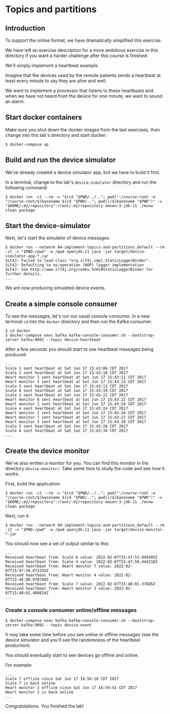 # Topics and partitions

## Introduction

To support the online format, we have dramatically simplified this exercise.

We have left an exercise description for a more ambitious exercise in this directory if you want a harder challenge
after this course is finished.

We'll simply implement a heartbeat example.

Imagine that the devices used by the remote patients sends a heartbeat at least every minute to say they are alive and
well.

We want to implement a processor that listens to these heartbeats and when we have not heard from the device for one
minute, we want to sound an alarm.

## Start docker containers

Make sure you shut down the docker images from the last exercises, then change into this lab's directory and start
docker:

```
$ docker-compose up
```

## Build and run the device simulator

We've already created a device simulator app, but we have to build it first.

In a terminal, change to the lab's `device-simulator` directory and run the following command:

```shell
$ docker run -it --rm -v "$(cd "$PWD/../.."; pwd)":/course-root -w "/course-root/$(basename $(cd "$PWD/.."; pwd))/$(basename "$PWD")" -v "$HOME/.m2/repository":/root/.m2/repository maven:3-jdk-11 ./mvnw clean package
```

## Start the device-simulator

Next, let's start the simulator of device messages.

```
$ docker run --network 04-implement-topics-and-partitions_default --rm -it -v "$PWD:/pwd" -w /pwd openjdk:11 java -jar target/device-simulator-app-*.jar
SLF4J: Failed to load class "org.slf4j.impl.StaticLoggerBinder".
SLF4J: Defaulting to no-operation (NOP) logger implementation
SLF4J: See http://www.slf4j.org/codes.html#StaticLoggerBinder for further details.
...
```

We are now producing simulated device events.

## Create a simple console consumer

To see the messages, let's run our usual console consumer. In a new terminal `cd` into the `docker` directory and then
run the Kafka consumer.

```
$ cd docker
$ docker-compose exec kafka kafka-console-consumer.sh --bootstrap-server kafka:9092 --topic device-heartbeat
```

After a few seconds you should start to see heartbeat messages being produced:

```
...
Scale 1 sent heartbeat at Sat Jun 17 15:43:06 CDT 2017
Scale 2 sent heartbeat at Sat Jun 17 15:43:10 CDT 2017
Heart monitor 2 sent heartbeat at Sat Jun 17 15:43:11 CDT 2017
Heart monitor 5 sent heartbeat at Sat Jun 17 15:43:13 CDT 2017
Scale 5 sent heartbeat at Sat Jun 17 15:43:13 CDT 2017
Scale 6 sent heartbeat at Sat Jun 17 15:43:19 CDT 2017
Scale 1 sent heartbeat at Sat Jun 17 15:43:21 CDT 2017
Heart monitor 6 sent heartbeat at Sat Jun 17 15:43:22 CDT 2017
Heart monitor 1 sent heartbeat at Sat Jun 17 15:43:24 CDT 2017
Scale 4 sent heartbeat at Sat Jun 17 15:43:24 CDT 2017
Heart monitor 2 sent heartbeat at Sat Jun 17 15:43:26 CDT 2017
Heart monitor 7 sent heartbeat at Sat Jun 17 15:43:27 CDT 2017
Heart monitor 5 sent heartbeat at Sat Jun 17 15:43:28 CDT 2017
Scale 5 sent heartbeat at Sat Jun 17 15:43:28 CDT 2017
Scale 6 sent heartbeat at Sat Jun 17 15:43:34 CDT 2017
...
```

## Create the device monitor

We've also written a monitor for you. You can find this monitor in the directory `device-monitor/`. Take some time to
study the code and see how it works.

First, build the application:

```shell
$ docker run -it --rm -v "$(cd "$PWD/../.."; pwd)":/course-root -w "/course-root/$(basename $(cd "$PWD/.."; pwd))/$(basename "$PWD")" -v "$HOME/.m2/repository":/root/.m2/repository maven:3-jdk-11 ./mvnw clean package
```

Next, run it:

```shell
$ docker run --network 04-implement-topics-and-partitions_default --rm -it -v "$PWD:/pwd" -w /pwd openjdk:11 java -jar target/device-monitor-*.jar
```

You should now see a set of output similar to this:

```
...
Received heartbeat from: Scale 6 value: 2022-02-07T15:47:53.049305Z
Received heartbeat from: Scale 4 value: 2022-02-07T15:47:56.444218Z
Received heartbeat from: Heart monitor 7 value: 2022-02-07T15:47:58.672334Z
Received heartbeat from: Heart monitor 4 value: 2022-02-07T15:48:00.970748Z
Received heartbeat from: Scale 7 value: 2022-02-07T15:48:01.37685Z
Received heartbeat from: Heart monitor 3 value: 2022-02-07T15:48:01.400834Z
...
```

### Create a console consumer online/offline messages

```
$ docker-compose exec kafka kafka-console-consumer.sh --bootstrap-server kafka:9092 --topic device-event
```

It may take some time before you see online or offline messages (see the device simulator and you'll see the randomness
of the heartbeat production).

You should eventually start to see devices go offline and online.

For example:

```
...
Scale 7 offline since Sat Jun 17 16:58:10 CDT 2017
Scale 7 is back online
Heart monitor 2 offline since Sat Jun 17 16:59:41 CDT 2017
Heart monitor 2 is back online
...
```

Congratulations. You finished the lab!
